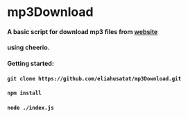 # mp3Download 

#### A basic script for download mp3 files from [website](https://meirtv.com/shiurim-series/22763/)
#### using cheerio.

#### Getting started:
#### `git clone https://github.com/eliahusatat/mp3Download.git`
#### `npm install`
#### `node ./index.js`
